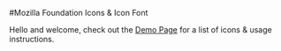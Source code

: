 #Mozilla Foundation Icons & Icon Font

Hello and welcome, check out the [Demo Page](http://flukeout.github.io/foundation-icons/) for a list of icons & usage instructions.

